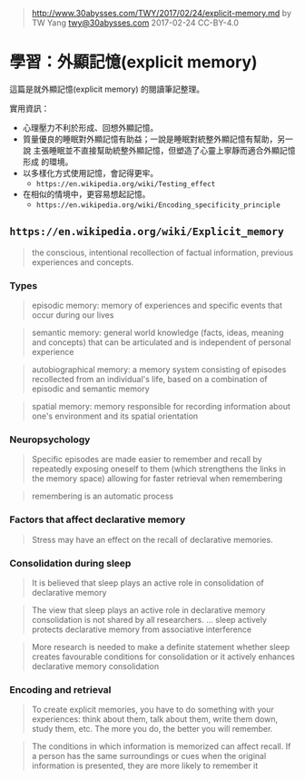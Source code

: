 ﻿> http://www.30abysses.com/TWY/2017/02/24/explicit-memory.md
> by TW Yang <twy@30abysses.com> 2017-02-24 CC-BY-4.0

# 學習：外顯記憶(explicit memory)

這篇是就外顯記憶(explicit memory) 的閱讀筆記整理。

實用資訊：

* 心理壓力不利於形成、回想外顯記憶。
* 質量優良的睡眠對外顯記憶有助益；一說是睡眠對統整外顯記憶有幫助，另一說
  主張睡眠並不直接幫助統整外顯記憶，但塑造了心靈上寧靜而適合外顯記憶形成
  的環境。
* 以多樣化方式使用記憶，會記得更牢。
  * `https://en.wikipedia.org/wiki/Testing_effect`
* 在相似的情境中，更容易想起記憶。
  * `https://en.wikipedia.org/wiki/Encoding_specificity_principle`



## `https://en.wikipedia.org/wiki/Explicit_memory`

> the conscious, intentional recollection of factual information,
> previous experiences and concepts.


### Types

> episodic memory: memory of experiences and specific events that occur
> during our lives

> semantic memory: general world knowledge (facts, ideas, meaning and
> concepts) that can be articulated and is independent of personal
> experience

> autobiographical memory: a memory system consisting of episodes
> recollected from an individual's life, based on a combination of
> episodic and semantic memory

> spatial memory: memory responsible for recording information about
> one's environment and its spatial orientation


### Neuropsychology

> Specific episodes are made easier to remember and recall by repeatedly
> exposing oneself to them (which strengthens the links in the memory
> space) allowing for faster retrieval when remembering

> remembering is an automatic process


### Factors that affect declarative memory

> Stress may have an effect on the recall of declarative memories.


### Consolidation during sleep

> It is believed that sleep plays an active role in consolidation of
> declarative memory

> The view that sleep plays an active role in declarative memory
> consolidation is not shared by all researchers. ... sleep actively
> protects declarative memory from associative interference

> More research is needed to make a definite statement whether sleep
> creates favourable conditions for consolidation or it actively
> enhances declarative memory consolidation


### Encoding and retrieval

> To create explicit memories, you have to do something with your
> experiences: think about them, talk about them, write them down,
> study them, etc. The more you do, the better you will remember.

> The conditions in which information is memorized can affect recall. If
> a person has the same surroundings or cues when the original
> information is presented, they are more likely to remember it
